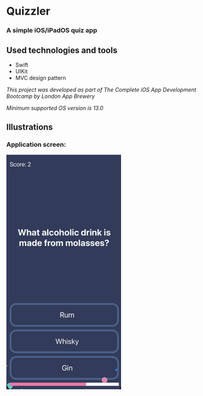# Quizzler

### A simple iOS/iPadOS quiz app

## Used technologies and tools

- Swift
- UIKit
- MVC design pattern

*This project was developed as part of The Complete iOS App Development Bootcamp by London App Brewery*

*Minimum supported OS version is 13.0*

## Illustrations

### Application screen:

<img src="Documentation/1.png" alt="Start screen" width="300">
